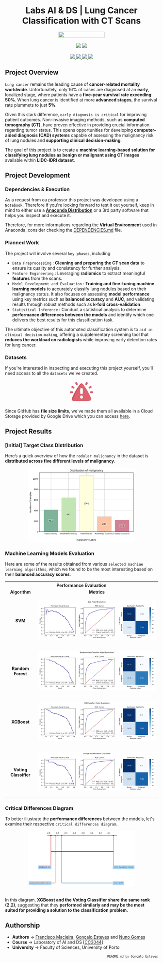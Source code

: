 <div align="center">

# Labs AI & DS | Lung Cancer Classification with CT Scans

</div>

<p align="center" width="100%">
    <img src="./Lung Cancer Classification with CT Scans/Assets/LungCancerDetection.png" width="55%" height="55%" />
</p>

<div align="center">
    <a>
        <img src="https://img.shields.io/badge/Made%20with-Python-b62d46?style=for-the-badge&logo=Python&logoColor=b62d46">
    </a>
    <a>
        <img src="https://img.shields.io/badge/Made%20with-Jupyter-b62d46?style=for-the-badge&logo=Jupyter&logoColor=b62d46">
    </a>
</div>

<br/>

<div align="center">
    <a href="https://github.com/EstevesX10/Lung-Cancer-Classification-with-CT-Scans/blob/main/LICENSE">
        <img src="https://img.shields.io/github/license/EstevesX10/Lung-Cancer-Classification-with-CT-Scans?style=flat&logo=gitbook&logoColor=b62d46&label=License&color=b62d46">
    </a>
    <a href="">
        <img src="https://img.shields.io/github/repo-size/EstevesX10/Lung-Cancer-Classification-with-CT-Scans?style=flat&logo=googlecloudstorage&logoColor=b62d46&logoSize=auto&label=Repository%20Size&color=b62d46">
    </a>
    <a href="">
        <img src="https://img.shields.io/github/stars/EstevesX10/Lung-Cancer-Classification-with-CT-Scans?style=flat&logo=adafruit&logoColor=b62d46&logoSize=auto&label=Stars&color=b62d46">
    </a>
    <a href="https://github.com/EstevesX10/Lung-Cancer-Classification-with-CT-Scans/blob/main/DEPENDENCIES.md">
        <img src="https://img.shields.io/badge/Dependencies-DEPENDENCIES.md-white?style=flat&logo=anaconda&logoColor=b62d46&logoSize=auto&color=b62d46"> 
    </a>
</div>

## Project Overview

`Lung cancer` remains the leading cause of **cancer-related mortality worldwide**. Unfortunately, only 16% of cases are diagnosed at an **early**, localized stage, where patients have a **five-year survival rate exceeding 50%**. When lung cancer is identified at more **advanced stages**, the survival rate plummets to just **5%**.

Given this stark difference, `early diagnosis is critical` for improving patient outcomes. Non-invasive imaging methods, such as **computed tomography (CT)**, have proven effective in providing crucial information regarding tumor status. This opens opportunities for developing **computer-aided diagnosis (CAD) systems** capable of assessing the malignancy risk of lung nodules and **supporting clinical decision-making**.

The goal of this project is to create a **machine learning-based solution for classifying lung nodules as benign or malignant using CT images** available within **LIDC-IDRI dataset**.

## Project Development

### Dependencies & Execution

As a request from ou professor this project was developed using a `Notebook`. Therefore if you're looking forward to test it out yourself, keep in mind to either use a **[Anaconda Distribution](https://www.anaconda.com/)** or a 3rd party software that helps you inspect and execute it.

Therefore, for more informations regarding the **Virtual Environment** used in Anaconda, consider checking the [DEPENDENCIES.md](https://github.com/EstevesX10/Lung-Cancer-Classification-with-CT-Scans/blob/main/DEPENDENCIES.md) file.

### Planned Work

The project will involve several `key phases`, including:

- `Data Preprocessing` : **Cleaning and preparing the CT scan data** to ensure its quality and consistency for further analysis.
- `Feature Engineering` : Leveraging **radiomics** to extract meaningful **features** from the scans.
- `Model Development and Evaluation` : **Training and fine-tuning machine learning models** to accurately classify lung nodules based on their malignancy status. It also focuses on assessing **model performance** using key metrics such as **balanced accuracy** and **AUC**, and validating results through robust methods such as **k-fold cross-validation**.
- `Statistical Inference` : Conduct a statistical analysis to determine **performance differences between the models** and identify which one delivers the best results for this classification task.

The ultimate objective of this automated classification system is to `aid in clinical decision-making`, offering a supplementary screening tool that **reduces the workload on radiologists** while improving early detection rates for lung cancer.

### Datasets

If you're interested in inspecting and executing this project yourself, you'll need access to all the `datasets` we've created.

<p align="center" width="100%">
    <img src="./Lung Cancer Classification with CT Scans/Assets/Warning.png" width="15%" height="15%" />
</p>

Since GitHub has **file size limits**, we've made them all available in a Cloud Storage provided by Google Drive which you can access [here](https://drive.google.com/drive/folders/1X9DI72QTb86kFYYeuGSrktsM3eE1_pVt?usp=drive_link).

## Project Results

### [Initial] Target Class Distribution

Here’s a quick overview of how the `nodular malignancy` in the dataset is **distributed across five different levels of malignancy**.

<div align="center">
    <img src="./Lung Cancer Classification with CT Scans/ExperimentalResults/DataEvaluation/InitialTargetDistribution.png" width="70%" height="70%" />
</div>

### Machine Learning Models Evaluation

Here are some of the results obtained from various `selected machine learning algorithms`, which we found to be the most interesting based on their **balanced accuracy scores**.

<table width="100%">
  <tr>
    <th colspan="2" height="100%">
        <div align="center">
            Performance Evaluation
        </div>
    </th>
  </tr>

  <tr>
    <td width="20%">
        <div align="center">
        <b>Algorithm</b>
        </div>
    </td>
    <td width="80%">
        <div align="center">
        <b>Metrics</b>
        </div>
    </td>
  </tr>

  <tr>
    <td width="20%">
        <div align="center">
        <b>SVM</b>
        </div>
    </td>
    <td width="80%">
        <p align="center"><img src="./Lung Cancer Classification with CT Scans/ExperimentalResults/SVM/balanced_accuracy/evaluationPlot.png"/>
        </p>
    </td>
  </tr>

  <tr>
    <td width="20%">
        <div align="center">
        <b>Random Forest</b>
        </div>
    </td>
    <td width="80%">
        <p align="center"><img src="./Lung Cancer Classification with CT Scans/ExperimentalResults/RandomForest/balanced_accuracy/evaluationPlot.png"/>
        </p>
    </td>
  </tr>

  <tr>
    <td width="20%">
        <div align="center">
        <b>XGBoost</b>
        </div>
    </td>
    <td width="80%">
        <p align="center"><img src="./Lung Cancer Classification with CT Scans/ExperimentalResults/XGBoost/balanced_accuracy/evaluationPlot.png"/>
        </p>
    </td>
  </tr>

  <tr>
    <td width="20%">
        <div align="center">
        <b>Voting Classifier</b>
        </div>
    </td>
    <td width="80%">
        <p align="center"><img src="./Lung Cancer Classification with CT Scans/ExperimentalResults/VotingClassifier/balanced_accuracy/evaluationPlot.png"/>
        </p>
    </td>
  </tr>
</table>

### Critical Differences Diagram

To better illustrate the **performance differences** between the models, let's examine their respective `critical differences diagram`.

<div align="center">
    <img src="./Lung Cancer Classification with CT Scans/ExperimentalResults/DataEvaluation/CriticalDifferencesDiagram.png" width="70%" height="70%" />
</div>

<br/>

In this diagram, **XGBoost and the Voting Classifier share the same rank (2.2)**, suggesting that they **performed similarly and may be the most suited for providing a solution to the classification problem**.

## Authorship

- **Authors** &#8594; [Francisco Macieira](https://github.com/franciscovmacieira), [Gonçalo Esteves](https://github.com/EstevesX10) and [Nuno Gomes](https://github.com/NightF0x26)
- **Course** &#8594; Laboratory of AI and DS [[CC3044](https://sigarra.up.pt/fcup/en/ucurr_geral.ficha_uc_view?pv_ocorrencia_id=546533)]
- **University** &#8594; Faculty of Sciences, University of Porto

<div align="right">
<sub>

<!-- <sup></sup> -->

`README.md by Gonçalo Esteves`
</sub>

</div>
